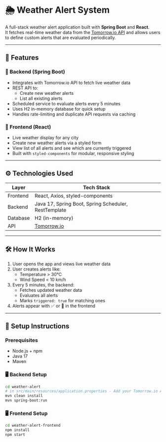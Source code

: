 # 🌦️ Weather Alert System

A full-stack weather alert application built with **Spring Boot** and **React**.  
It fetches real-time weather data from the [Tomorrow.io API](https://www.tomorrow.io/) and allows users to define custom
alerts that are evaluated periodically.

---

## 🚀 Features

### 🔧 Backend (Spring Boot)

- Integrates with Tomorrow.io API to fetch live weather data
- REST API to:
    - Create new weather alerts
    - List all existing alerts
- Scheduled service to evaluate alerts every 5 minutes
- Uses H2 in-memory database for quick setup
- Handles rate-limiting and duplicate API requests via caching

### 🎨 Frontend (React)

- Live weather display for any city
- Create new weather alerts via a styled form
- View list of all alerts and see which are currently triggered
- Built with `styled-components` for modular, responsive styling

---

## ⚙️ Technologies Used

| Layer    | Tech Stack                                           |
|----------|------------------------------------------------------|
| Frontend | React, Axios, styled-components                      |
| Backend  | Java 17, Spring Boot, Spring Scheduler, RestTemplate |
| Database | H2 (in-memory)                                       |
| API      | [Tomorrow.io](https://www.tomorrow.io/)              |

---

## 🛠️ How It Works

1. User opens the app and views live weather data
2. User creates alerts like:
    - Temperature > 30°C
    - Wind Speed < 10 km/h
3. Every 5 minutes, the backend:
    - Fetches updated weather data
    - Evaluates all alerts
    - Marks `triggered: true` for matching ones
4. Alerts appear with ✅ or 🚨 in the frontend

---

## 🔧 Setup Instructions

### Prerequisites

- Node.js + npm
- Java 17
- Maven

### 🖥️ Backend Setup

```bash
cd weather-alert
# in src/main/resources/application.properties - Add your Tomorrow.io API key to application.properties
mvn clean install
mvn spring-boot:run
```

### 🖥️ Frontend Setup
```bash
cd weather-alert-frontend
npm install
npm start
```
